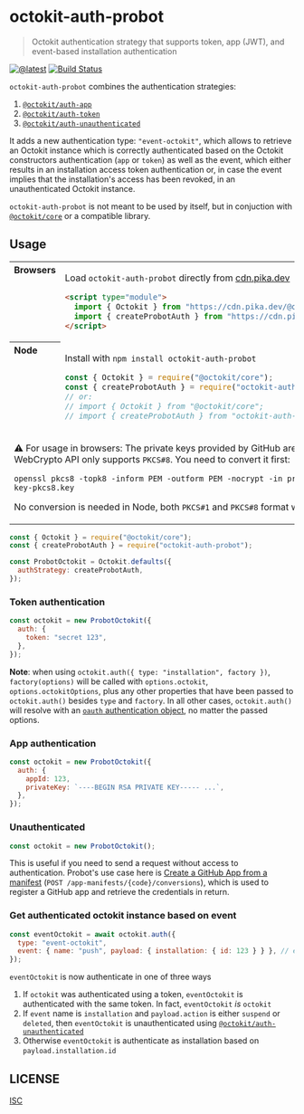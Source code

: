 # octokit-auth-probot

> Octokit authentication strategy that supports token, app (JWT), and event-based installation authentication

[![@latest](https://img.shields.io/npm/v/octokit-auth-probot.svg)](https://www.npmjs.com/package/octokit-auth-probot)
[![Build Status](https://github.com/probot/octokit-auth-probot/workflows/Test/badge.svg)](https://github.com/probot/octokit-auth-probot/actions?query=workflow%3ATest)

`octokit-auth-probot` combines the authentication strategies:

1. [`@octokit/auth-app`](https://github.com/octokit/auth-app.js#readme)
2. [`@octokit/auth-token`](https://github.com/octokit/auth-token.js#readme)
3. [`@octokit/auth-unauthenticated`](https://github.com/octokit/auth-unauthenticated.js#readme)

It adds a new authentication type: `"event-octokit"`, which allows to retrieve an Octokit instance which is correctly authenticated based on the Octokit constructors authentication (`app` or `token`) as well as the event, which either results in an installation access token authentication or, in case the event implies that the installation's access has been revoked, in an unauthenticated Octokit instance.

`octokit-auth-probot` is not meant to be used by itself, but in conjuction with [`@octokit/core`](https://github.com/octokit/core.js#readme) or a compatible library.

## Usage

<table>
<tbody valign=top align=left>
<tr><th>
Browsers
</th><td width=100%>

Load `octokit-auth-probot` directly from [cdn.pika.dev](https://cdn.pika.dev)

```html
<script type="module">
  import { Octokit } from "https://cdn.pika.dev/@octokit/core";
  import { createProbotAuth } from "https://cdn.pika.dev/octokit-auth-probot";
</script>
```

</td></tr>
<tr><th>
Node
</th><td>

Install with <code>npm install octokit-auth-probot</code>

```js
const { Octokit } = require("@octokit/core");
const { createProbotAuth } = require("octokit-auth-probot");
// or:
// import { Octokit } from "@octokit/core";
// import { createProbotAuth } from "octokit-auth-probot";
```

</td></tr>
<tr><td colspan=2>

⚠️ For usage in browsers: The private keys provided by GitHub are in `PKCS#1` format, but the WebCrypto API only supports `PKCS#8`. You need to convert it first:

```shell
openssl pkcs8 -topk8 -inform PEM -outform PEM -nocrypt -in private-key.pem -out private-key-pkcs8.key
```

No conversion is needed in Node, both `PKCS#1` and `PKCS#8` format will work.

</td></tr>
</tbody>
</table>

```js
const { Octokit } = require("@octokit/core");
const { createProbotAuth } = require("octokit-auth-probot");

const ProbotOctokit = Octokit.defaults({
  authStrategy: createProbotAuth,
});
```

### Token authentication

```js
const octokit = new ProbotOctokit({
  auth: {
    token: "secret 123",
  },
});
```

**Note**: when using `octokit.auth({ type: "installation", factory })`, `factory(options)` will be called with `options.octokit`, `options.octokitOptions`, plus any other properties that have been passed to `octokit.auth()` besides `type` and `factory`. In all other cases, `octokit.auth()` will resolve with an [`oauth` authentication object](https://github.com/octokit/auth-token.js#authentication-object), no matter the passed options.

### App authentication

```js
const octokit = new ProbotOctokit({
  auth: {
    appId: 123,
    privateKey: `----BEGIN RSA PRIVATE KEY----- ...`,
  },
});
```

### Unauthenticated

```js
const octokit = new ProbotOctokit();
```

This is useful if you need to send a request without access to authentication. Probot's use case here is [Create a GitHub App from a manifest](https://docs.github.com/en/free-pro-team@latest/rest/reference/apps#create-a-github-app-from-a-manifest) (`POST /app-manifests/{code}/conversions`), which is used to register a GitHub app and retrieve the credentials in return.

### Get authenticated octokit instance based on event

```js
const eventOctokit = await octokit.auth({
  type: "event-octokit",
  event: { name: "push", payload: { installation: { id: 123 } } }, // event payload
});
```

`eventOctokit` is now authenticate in one of three ways

1. If `octokit` was authenticated using a token, `eventOctokit` is authenticated with the same token. In fact, `eventOctokit` _is_ `octokit`
2. If `event` name is `installation` and `payload.action` is either `suspend` or `deleted`, then `eventOctokit` is unauthenticated using [`@octokit/auth-unauthenticated`](https://github.com/octokit/auth-unauthenticated.js#readme)
3. Otherwise `eventOctokit` is authenticate as installation based on `payload.installation.id`

## LICENSE

[ISC](LICENSE)
